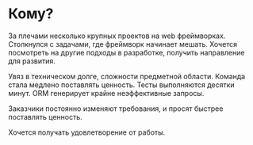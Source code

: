 # Кому?

За плечами несколько крупных проектов на web фреймворках.
Столкнулся с задачами, где фреймворк начинает мешать.
Хочется посмотреть на другие подходы в разработке,
получить направление для развития.

Увяз в техническом долге, сложности предметной области.
Команда стала медлено поставлять ценность.
Тесты выполняются десятки минут.
ORM генерирует крайне неэффективные запросы.

Заказчики постоянно изменяют требования, и просят быстрее поставлять ценность.

Хочется получать удовлетворение от работы.
